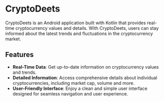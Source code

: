 # CryptoDeets

CryptoDeets is an Android application built with Kotlin that provides real-time cryptocurrency values and details. With CryptoDeets, users can stay informed about the latest trends and fluctuations in the cryptocurrency market.

## Features

- **Real-Time Data**: Get up-to-date information on cryptocurrency values and trends.
- **Detailed Information**: Access comprehensive details about individual cryptocurrencies, including market cap, volume and more.
- **User-Friendly Interface**: Enjoy a clean and simple user interface designed for seamless navigation and user experience.
